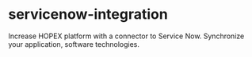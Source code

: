 # servicenow-integration
Increase HOPEX platform with a connector to Service Now. Synchronize your application, software technologies.

